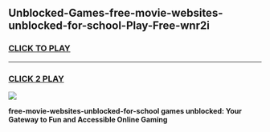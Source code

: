 
## Unblocked-Games-free-movie-websites-unblocked-for-school-Play-Free-wnr2i
<h3>
<a href="https://premium76.site?title=free-movie-websites-unblocked-for-school&ref=12A">CLICK TO PLAY</a></h3>
<hr>

<h3>
<a href="https://premium76.site?title=free-movie-websites-unblocked-for-school&ref=12A">CLICK 2 PLAY</a>
  
</h3>

<a href="https://premium76.site?title=free-movie-websites-unblocked-for-school&ref=12A"><img src="https://clearcache.store/games.png"></a>


**free-movie-websites-unblocked-for-school games unblocked: Your Gateway to Fun and Accessible Online Gaming**
